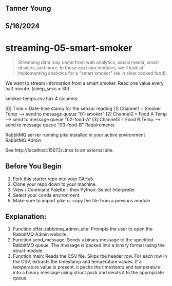 ## Tanner Young
## 5/16/2024

# streaming-05-smart-smoker

> Streaming data may come from web analytics, social media, smart devices, and more. In these next two modules, we'll look at implementing analytics for a "smart smoker" (as in slow cooked food). 

We want to stream information from a smart smoker. Read one value every half minute. (sleep_secs = 30)

smoker-temps.csv has 4 columns:

[0] Time = Date-time stamp for the sensor reading
[1] Channel1 = Smoker Temp --> send to message queue "01-smoker"
[2] Channel2 = Food A Temp --> send to message queue "02-food-A"
[3] Channel3 = Food B Temp --> send to message queue "03-food-B"
Requirements

RabbitMQ server running
pika installed in your active environment
RabbitMQ Admin

See http://localhost:15672/Links to an external site.

## Before You Begin

1. Fork this starter repo into your GitHub.
1. Clone your repo down to your machine.
1. View / Command Palette - then Python: Select Interpreter
1. Select your conda environment. 
1. Make sure to import pike or copy the file from a previous module

## Explanation:
1. Function offer_rabbitmq_admin_site: Prompts the user to open the RabbitMQ Admin website.
2. Function send_message: Sends a binary message to the specified RabbitMQ queue. The message is packed into a binary format using the struct module.
3. Function main: Reads the CSV file. Skips the header row. For each row in the CSV, extracts the timestamp and temperature values. If a temperature value is present, it packs the timestamp and temperature into a binary message using struct.pack and sends it to the appropriate queue.